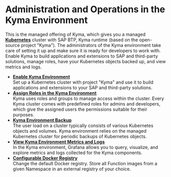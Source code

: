 <!-- loiob8e16869e64a4abe93cc194aa6fdacf5 -->

# Administration and Operations in the Kyma Environment

This is the managed offering of Kyma, which gives you a managed **[Kubernetes](https://kubernetes.io)** cluster with SAP BTP, Kyma runtime \(based on the open-source project "Kyma"\). The administrators of the Kyma environment take care of setting it up and make sure it is ready for developers to work with. Enable Kyma to build applications and extensions to SAP and third-party solutions, manage roles, have your Kubernetes objects backed up, and view metrics and logs.

-   **[Enable Kyma Environment](Enable_Kyma_Environment_09dd313.md "Set up a Kubernetes cluster with project &quot;Kyma&quot; and use it to build applications and
		extensions to your SAP and third-party solutions.")**  
Set up a Kubernetes cluster with project "Kyma" and use it to build applications and extensions to your SAP and third-party solutions.
-   **[Assign Roles in the Kyma Environment](Assign_Roles_in_the_Kyma_Environment_148ae38.md "Kyma uses roles and
		groups to manage access within the cluster. Every Kyma cluster comes with
		predefined roles for admins and developers, which give the assigned users the permissions
		suitable for their purposes.")**  
Kyma uses roles and groups to manage access within the cluster. Every Kyma cluster comes with predefined roles for admins and developers, which give the assigned users the permissions suitable for their purposes.
-   **[Kyma Environment Backup](Kyma_Environment_Backup_ab959cf.md "The user load on a cluster typically consists of various Kubernetes objects and volumes.
		Kyma environment relies on the managed Kubernetes cluster for periodic backups of
		Kubernetes objects.")**  
The user load on a cluster typically consists of various Kubernetes objects and volumes. Kyma environment relies on the managed Kubernetes cluster for periodic backups of Kubernetes objects.
-   **[View Kyma Environment Metrics and Logs](View_Kyma_Environment_Metrics_and_Logs_d71a7cd.md "In the Kyma environment, Grafana allows you to query, visualize, and explore metrics and
		logs collected for the Kyma components. ")**  
In the Kyma environment, Grafana allows you to query, visualize, and explore metrics and logs collected for the Kyma components.
-   **[Configurable Docker Registry](Configurable_Docker_Registry_fa0ba7d.md "Change the default Docker registry. Store all Function images from a given Namespace in
		an external registry of your choice.")**  
Change the default Docker registry. Store all Function images from a given Namespace in an external registry of your choice.

